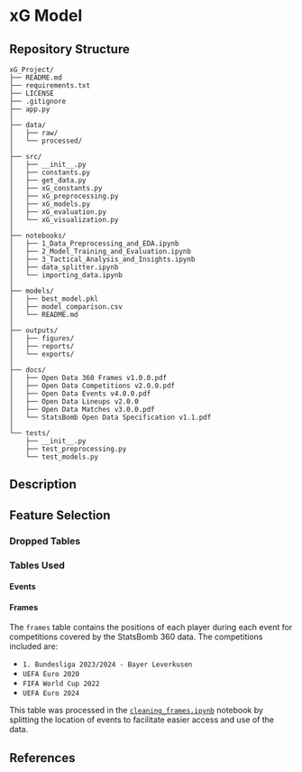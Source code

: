 # xG Model

## Repository Structure

```
xG_Project/
├── README.md
├── requirements.txt
├── LICENSE
├── .gitignore
├── app.py
│
├── data/
│   ├── raw/
│   └── processed/
│
├── src/
│   ├── __init__.py
│   ├── constants.py
│   ├── get_data.py
│   ├── xG_constants.py
│   ├── xG_preprocessing.py
│   ├── xG_models.py
│   ├── xG_evaluation.py
│   └── xG_visualization.py
│
├── notebooks/
│   ├── 1_Data_Preprocessing_and_EDA.ipynb
│   ├── 2_Model_Training_and_Evaluation.ipynb
│   ├── 3_Tactical_Analysis_and_Insights.ipynb
│   ├── data_splitter.ipynb
│   └── importing_data.ipynb
│
├── models/
│   ├── best_model.pkl
│   ├── model_comparison.csv
│   └── README.md
│
├── outputs/
│   ├── figures/
│   ├── reports/
│   └── exports/
│
├── docs/
│   ├── Open Data 360 Frames v1.0.0.pdf
│   ├── Open Data Competitions v2.0.0.pdf
│   ├── Open Data Events v4.0.0.pdf
│   ├── Open Data Lineups v2.0.0
│   ├── Open Data Matches v3.0.0.pdf
│   └── StatsBomb Open Data Specification v1.1.pdf
│
└── tests/
    ├── __init__.py
    ├── test_preprocessing.py
    └── test_models.py
```


## Description

## Feature Selection

### Dropped Tables

### Tables Used

#### Events

#### Frames

The `frames` table contains the positions of each player during each event for competitions covered by the StatsBomb 360 data. The competitions included are:

- `1. Bundesliga 2023/2024 - Bayer Leverkusen`
- `UEFA Euro 2020`
- `FIFA World Cup 2022`
- `UEFA Euro 2024`

This table was processed in the <a href='cleaning_frames.ipynb'>`cleaning_frames.ipynb`</a> notebook by splitting the location of events to facilitate easier access and use of the data.

## References